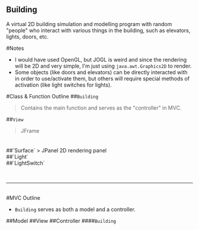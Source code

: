 Building
--------
A virtual 2D building simulation and modelling program with random "people" who interact with various things in the building, such as elevators, lights, doors, etc.

#Notes
- I would have used OpenGL, but JOGL is weird and since the rendering will be 2D and very simple, I'm just using `java.awt.Graphics2D` to render.
- Some objects (like doors and elevators) can be directly interacted with in order to use/activate them, but others will require special methods of activation (like light switches for lights).

#Class & Function Outline
##`Building`
> Contains the main function and serves as the "controller" in MVC.

##`View`
> JFrame

####

<br>
##`Surface`
> JPanel 2D rendering panel



<br>
##`Light`



<br>
##`LightSwitch`


<br><hr><br>
#MVC Outline
- `Building` serves as both a model and a controller.

##Model
##View
##Controller
####`Building`